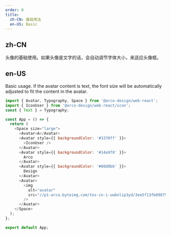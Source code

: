 ```yaml
---
order: 0
title:
  zh-CN: 基础用法
  en-US: Basic
---
```


## zh-CN

头像的基础使用。如果头像是文字的话，会自动调节字体大小，来适应头像框。

## en-US

Basic usage. If the avatar content is text, the font size will be automatically adjusted to fit the content in the avatar.

```js
import { Avatar, Typography, Space } from '@arco-design/web-react';
import { IconUser } from '@arco-design/web-react/icon';
const { Text } = Typography;

const App = () => {
  return (
    <Space size="large">
      <Avatar>A</Avatar>
      <Avatar style={{ backgroundColor: '#3370ff' }}>
        <IconUser />
      </Avatar>
      <Avatar style={{ backgroundColor: '#14a9f8' }}>
        Arco
      </Avatar>
      <Avatar style={{ backgroundColor: '#00d0b6' }}>
        Design
      </Avatar>
      <Avatar>
        <img
          alt="avatar"
          src="//p1-arco.byteimg.com/tos-cn-i-uwbnlip3yd/3ee5f13fb09879ecb5185e440cef6eb9.png~tplv-uwbnlip3yd-webp.webp"
        />
      </Avatar>
    </Space>
  );
};

export default App;
```
